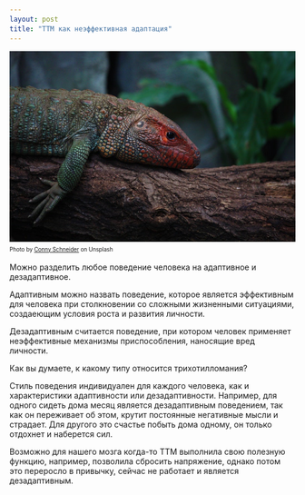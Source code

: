 ```yaml
---
layout: post
title: "ТТМ как неэффективная адаптация"
---
```

<img 
    src="/assets/img/conny-schneider-mmSH4C4WANc-unsplash.jpg"     
    alt="ТТМ как неэффективная адаптация"
    class="mb-0"
/>
<sup><sub>
Photo by <a href="https://unsplash.com/@choys_">Conny Schneider</a> on Unsplash
</sub></sup>


Можно разделить любое поведение человека на адаптивное и дезадаптивное.

Адаптивным можно назвать поведение, которое является эффективным для человека при столкновении со сложными жизненными ситуациями, создаеющим условия роста и развития личности.

Дезадаптивным считается поведение, при котором человек применяет неэффективные механизмы приспособления, наносящие вред личности.

Как вы думаете, к какому типу относится трихотилломания?

Стиль поведения индивидуален для каждого человека, как и характеристики адаптивности или дезадаптивности.
Например, для одного сидеть дома месяц является дезадаптивным поведением, так как он переживает об этом, крутит постоянные негативные мысли и страдает.
Для другого это счастье побыть дома одному, он только отдохнет и наберется сил.

Возможно для нашего мозга когда-то ТТМ выполнила свою полезную функцию, например, позволила сбросить напряжение, однако потом это переросло в привычку, сейчас не работает и является дезадаптивным.
